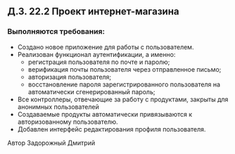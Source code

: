 ## Д.З. 22.2 Проект интернет-магазина


### Выполняются требования:

- Создано новое приложение для работы с пользователем.
- Реализован функционал аутентификации, а именно:
  - регистрация пользователя по почте и паролю;
  - верификация почты пользователя через отправленное письмо;
  - авторизация пользователя;
  - восстановление пароля зарегистрированного пользователя на автоматически сгенерированный пароль;
- Все контроллеры, отвечающие за работу с продуктами, закрыты для анонимных пользователей
- Создаваемые продукты автоматически привязываются к авторизованному пользователю.
- Добавлен интерфейс редактирования профиля пользователя.






Автор Задорожный Дмитрий